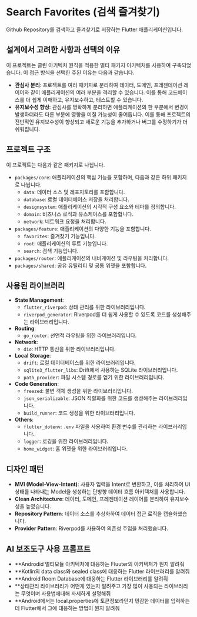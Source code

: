 # Search Favorites (검색 즐겨찾기)

Github Repository를 검색하고 즐겨찾기로 저장하는 Flutter 애플리케이션입니다.

## 설계에서 고려한 사항과 선택의 이유

이 프로젝트는 클린 아키텍처 원칙을 적용한 멀티 패키지 아키텍처를 사용하여 구축되었습니다. 이 접근 방식을 선택한 주된 이유는 다음과 같습니다.

-   **관심사 분리**: 프로젝트를 여러 패키지로 분리하여 데이터, 도메인, 프레젠테이션 레이어와 같이 애플리케이션의 여러 부분을 격리할 수 있습니다. 이를 통해 코드베이스를 더 쉽게 이해하고, 유지보수하고, 테스트할 수 있습니다.
-   **유지보수성 향상**: 관심사를 명확하게 분리하면 애플리케이션의 한 부분에서 변경이 발생하더라도 다른 부분에 영향을 미칠 가능성이 줄어듭니다. 이를 통해 프로젝트의 전반적인 유지보수성이 향상되고 새로운 기능을 추가하거나 버그를 수정하기가 더 쉬워집니다.

## 프로젝트 구조

이 프로젝트는 다음과 같은 패키지로 나뉩니다.

-   `packages/core`: 애플리케이션의 핵심 기능을 포함하며, 다음과 같은 하위 패키지로 나뉩니다.
    -   `data`: 데이터 소스 및 레포지토리를 포함합니다.
    -   `database`: 로컬 데이터베이스 저장을 처리합니다.
    -   `designsystem`: 애플리케이션의 시각적 구성 요소와 테마를 정의합니다.
    -   `domain`: 비즈니스 로직과 유스케이스를 포함합니다.
    -   `network`: 네트워크 요청을 처리합니다.
-   `packages/feature`: 애플리케이션의 다양한 기능을 포함합니다.
    -   `favorites`: 즐겨찾기 기능입니다.
    -   `root`: 애플리케이션의 루트 기능입니다.
    -   `search`: 검색 기능입니다.
-   `packages/router`: 애플리케이션의 내비게이션 및 라우팅을 처리합니다.
-   `packages/shared`: 공유 유틸리티 및 공통 위젯을 포함합니다.

## 사용된 라이브러리

-   **State Management**:
    -   `flutter_riverpod`: 상태 관리를 위한 라이브러리입니다.
    -   `riverpod_generator`: Riverpod를 더 쉽게 사용할 수 있도록 코드를 생성해주는 라이브러리입니다.
-   **Routing**:
    -   `go_router`: 선언적 라우팅을 위한 라이브러리입니다.
-   **Network**:
    -   `dio`: HTTP 통신을 위한 라이브러리입니다.
-   **Local Storage**:
    -   `drift`: 로컬 데이터베이스를 위한 라이브러리입니다.
    -   `sqlite3_flutter_libs`: Drift에서 사용하는 SQLite 라이브러리입니다.
    -   `path_provider`: 파일 시스템 경로를 얻기 위한 라이브러리입니다.
-   **Code Generation**:
    -   `freezed`: 불변 객체 생성을 위한 라이브러리입니다.
    -   `json_serializable`: JSON 직렬화를 위한 코드를 생성해주는 라이브러리입니다.
    -   `build_runner`: 코드 생성을 위한 라이브러리입니다.
-   **Others**:
    -   `flutter_dotenv`: `.env` 파일을 사용하여 환경 변수를 관리하는 라이브러리입니다.
    -   `logger`: 로깅을 위한 라이브러리입니다.
    -   `home_widget`: 홈 위젯을 위한 라이브러리입니다.

## 디자인 패턴

-   **MVI (Model-View-Intent)**: 사용자 입력을 Intent로 변환하고, 이를 처리하여 UI 상태를 나타내는 Model을 생성하는 단방향 데이터 흐름 아키텍처를 사용합니다.
-   **Clean Architecture**: 데이터, 도메인, 프레젠테이션 레이어를 분리하여 유지보수성을 높였습니다.
-   **Repository Pattern**: 데이터 소스를 추상화하여 데이터 접근 로직을 캡슐화했습니다.
-   **Provider Pattern**: Riverpod를 사용하여 의존성 주입을 처리했습니다.

## AI 보조도구 사용 프롬프트
-   **Androdid 멀티모듈 아키텍처에 대응하는 Fluuter의 아키텍처가 뭔지 알려줘
-   **Kotlin의 data class와 sealed class에 대응하는 Flutter 라이브러리를 알려줘
-   **Android Room Database에 대응하는 Flutter 라이브러리를 알려줘
-   **상태관리 라이브러리가 어떤게 있는지 알려주고 가장 많이 사용되는 라이브러리는 무엇이며 사용법에대해 자세하게 설명해줘
-   **Android에서는 local.properties에 토큰정보라던지 민감한 데이터를 입력하는데 Flutter에서 그에 대응하는 방법이 뭔지 알려줘